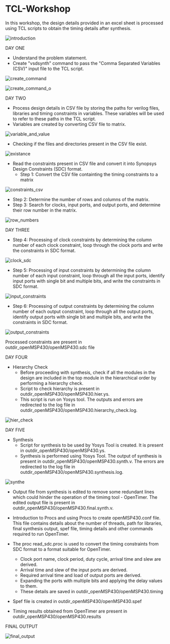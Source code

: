 # TCL-Workshop
In this workshop, the design details provided in an excel sheet is processed using TCL scripts to obtain the timing details after synthesis.

![introduction](https://github.com/anvithashirva/TCL-Workshop/assets/130870681/00b39247-84fc-4572-bb13-b0d98cc3e581)

DAY ONE
- Understand the problem statement.
- Create "vsdsynth" command to pass the "Comma Separated Variables (CSV)" input file to the TCL script.

![create_command](https://github.com/anvithashirva/TCL-Workshop/assets/130870681/e9fda19a-3b6b-46e5-9f38-4d9e533a8d2e)

![create_command_o](https://github.com/anvithashirva/TCL-Workshop/assets/130870681/a7ee52a5-267f-43d4-bd7f-197cb3864832)

DAY TWO
- Process design details in CSV file by storing the paths for verilog files, libraries and timing constraints in variables. These variables will be used to refer to these paths in the TCL script. 
- Variables are created by converting CSV file to matrix.

![variable_and_value](https://github.com/anvithashirva/TCL-Workshop/assets/130870681/2f45df54-deea-47e2-a687-88878f7d09d0)

- Checking if the files and directories present in the CSV file exist.

![existance](https://github.com/anvithashirva/TCL-Workshop/assets/130870681/d73e4afb-11be-4fa4-aaba-6db6eabe9f6e)

- Read the constraints present in CSV file and convert it into Synopsys Design Constraints (SDC) format.
  - Step 1: Convert the CSV file containting the timing constraints to a matrix
    
![constraints_csv](https://github.com/anvithashirva/TCL-Workshop/assets/130870681/1c158f04-e8a1-45c0-affe-cc5e4324e8a8)

  - Step 2: Determine the number of rows and columns of the matrix.
  - Step 3: Search for clocks, input ports, and output ports, and determine their row number in the matrix.

![row_numbers](https://github.com/anvithashirva/TCL-Workshop/assets/130870681/0a8dc705-cd97-4add-a5e1-b2cb3aaea5ac)

DAY THREE

  - Step 4: Processing of clock constraints by determining the column number of each clock constraint, loop through the clock ports and write the constraints in SDC format.
    
![clock_sdc](https://github.com/anvithashirva/TCL-Workshop/assets/130870681/d69c8971-dd17-4624-9836-1644cda13743)

  - Step 5: Processing of input constraints by determining the column number of each input constraint, loop through all the input ports, identify input ports with single bit and multiple bits, and write the constraints in SDC format.

![input_constraints](https://github.com/anvithashirva/TCL-Workshop/assets/130870681/70b36b09-1854-49ed-bb81-29dbfc9974ef)
  
  - Step 6: Processing of output constraints by determining the column number of each output constraint, loop through all the output ports, identify output ports with single bit and multiple bits, and write the constraints in SDC format.
    
![output_constraints](https://github.com/anvithashirva/TCL-Workshop/assets/130870681/d6fbd9c5-5feb-4602-8ef3-cf1870b9583a)

Processed constraints are present in outdir_openMSP430/openMSP430.sdc file 

DAY FOUR
- Hierarchy Check
  - Before proceeding with synthesis, check if all the modules in the design are included in the top module in the hierarchical order by performing a hierarchy check.
  - Script to check hierarchy is present in outdir_openMSP430/openMSP430.hier.ys.
  - This script is run on Yosys tool. The outputs and errors are redirected to the log file in outdir_openMSP430/openMSP430.hierarchy_check.log.
    
![hier_check](https://github.com/anvithashirva/TCL-Workshop/assets/130870681/3b795a63-a676-450b-b18f-798d3350fb87)
 
DAY FIVE
- Synthesis
  - Script for synthesis to be used by Yosys Tool is created. It is present in outdir_openMSP430/openMSP430.ys.
  - Synthesis is performed using Yosys Tool. The output of synthesis is present in outdir_openMSP430/openMSP430.synth.v. The errors are redirected to the log file in outdir_openMSP430/openMSP430.synthesis.log.
    
![synthe](https://github.com/anvithashirva/TCL-Workshop/assets/130870681/97bb0ace-a9a9-41ad-8b60-e9c2c712d449)

- Output file from synthesis is edited to remove some redundant lines which could hinder the operation of the timimg tool - OpenTimer. The edited output file is present in outdir_openMSP430/openMSP430.final.synth.v.

- Introduction to Procs and using Procs to create openMSP430.conf file. This file contains details about the number of threads,  path for libraries, final synthesis output, spef file, timing details and other commands required to run OpenTimer.
  
- The proc read_sdc.proc is used to convert the timing constraints from SDC format to a format suitable for OpenTimer.
  - Clock port name, clock period, duty cycle, arrival time and slew are derived.
  - Arrival time and slew of the input ports are derived.
  - Required arrival time and load of output ports are derived.
  - Expanding the ports with multiple bits and applying the delay values to them.
  - These details are saved in outdir_openMSP430/openMSP430.timing
    
- Spef file is created in outdir_openMSP430/openMSP430.spef

- Timing results obtained from OpenTimer are present in outdir_openMSP430/openMSP430.results
  
FINAL OUTPUT

![final_output](https://github.com/anvithashirva/TCL-Workshop/assets/130870681/db8d754b-3f9c-459e-b9a1-bbacefd43ae7)
